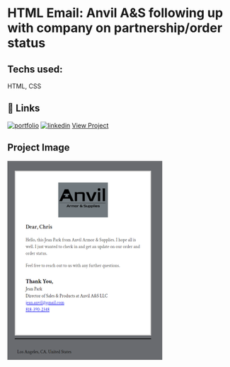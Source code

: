 # HTML Email: Anvil A&S following up with company on partnership/order status

## Techs used:

HTML, CSS

## 🔗 Links

[![portfolio](https://img.shields.io/badge/my_portfolio-000?style=for-the-badge&logo=ko-fi&logoColor=white)](https://sergiomendozer.github.io/Portfolio/)
[![linkedin](https://img.shields.io/badge/linkedin-0A66C2?style=for-the-badge&logo=linkedin&logoColor=white)](https://www.linkedin.com/in/sergio-mendoza-web-developer/)
[View Project](https://sergiomendozer.github.io/Anvil-work-with-us-FollowUp_email/)

## Project Image
<a href="url"><img src="/follow-up.png"  height="450" width="350" ></a>
